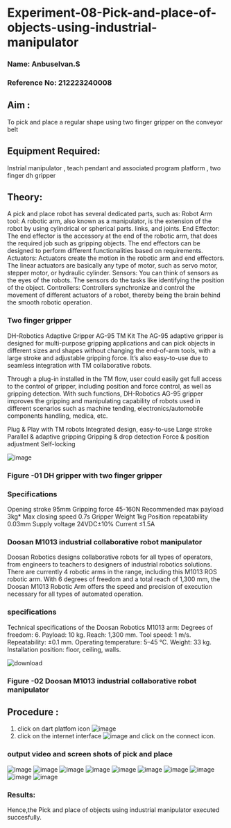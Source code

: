 # Experiment-08-Pick-and-place-of-objects-using-industrial-manipulator
### Name: Anbuselvan.S
### Reference No: 212223240008

## Aim :
To pick and place a regular shape using two finger gripper on the conveyor belt 
## Equipment Required: 
Instrial manipulator , teach pendant and associated program platform , two finger dh gripper 
      
## Theory: 

A pick and place robot has several dedicated parts, such as:
Robot Arm tool: A robotic arm, also known as a manipulator, is the extension of the robot by using cylindrical or spherical parts. links, and joints.
End Effector: The end effector is the accessory at the end of the robotic arm, that does the required job such as gripping objects. The end effectors can be designed to perform different functionalities based on requirements.
Actuators: Actuators create the motion in the robotic arm and end effectors. The linear actuators are basically any type of motor, such as servo motor, stepper motor, or hydraulic cylinder.
Sensors: You can think of sensors as the eyes of the robots. The sensors do the tasks like identifying the position of the object.
Controllers: Controllers synchronize and control the movement of different actuators of a robot, thereby being the brain behind the smooth robotic operation.

### Two finger gripper 

DH-Robotics
Adaptive Gripper AG-95 TM Kit
The AG-95 adaptive gripper is designed for multi-purpose gripping applications and can pick objects in different sizes and shapes without changing the end-of-arm tools, with a large stroke and adjustable gripping force. It’s also easy-to-use due to seamless integration with TM collaborative robots.

Through a plug-in installed in the TM flow, user could easily get full access to the control of gripper, including position and force control, as well as gripping detection. With such functions, DH-Robotics AG-95 gripper improves the gripping and manipulating capability of robots used in different scenarios such as machine tending, electronics/automobile components handling, medica, etc.

Plug & Play with TM robots
Integrated design, easy-to-use
Large stroke
Parallel & adaptive gripping
Gripping & drop detection
Force & position adjustment
Self-locking

![image](https://github.com/anbuselvan1519/Experiment-08-Pick-and-place-of-objects-using-industrial-manipulator-/assets/139841744/c2124b99-14ad-4f04-8704-f0ef497c563a)
### Figure -01 DH gripper with two finger gripper 

### Specifications

Opening stroke	95mm
Gripping force 	45-160N
Recommended max payload	3kg*
Max closing speed	0.7s
Gripper Weight	1kg
Position repeatability	0.03mm
Supply voltage	24VDC±10%
Current	≤1.5A

### Doosan M1013 industrial collaborative robot manipulator 
Doosan Robotics designs collaborative robots for all types of operators, from engineers to teachers to designers of industrial robotics solutions. There are currently 4 robotic arms in the range, including this M1013 ROS robotic arm. With 6 degrees of freedom and a total reach of 1,300 mm, the Doosan M1013 Robotic Arm offers the speed and precision of execution necessary for all types of automated operation.

### specifications 
Technical specifications of the Doosan Robotics M1013 arm:
Degrees of freedom: 6.
Payload: 10 kg.
Reach: 1,300 mm.
Tool speed: 1 m/s.
Repeatability: ±0.1 mm.
Operating temperature: 5–45 °C.
Weight: 33 kg.
Installation position: floor, ceiling, walls.

![download](https://user-images.githubusercontent.com/36288975/201624230-89cc83ff-cecd-49ea-84c6-c67066e9d157.jpg)
### Figure -02 Doosan M1013 industrial collaborative robot manipulator 

## Procedure : 
1. click on dart platfom icon ![image](https://user-images.githubusercontent.com/36288975/201621038-f1248586-5c20-40fd-8a74-68c7d8b44939.png)
2. click on the internet interface 
![image](https://user-images.githubusercontent.com/36288975/201621235-3b8b46a9-3c19-4207-9ea2-6a7954eb6135.png)
and click on the connect icon.
### output video and screen shots of pick and place 
![image](https://github.com/anbuselvan1519/Experiment-08-Pick-and-place-of-objects-using-industrial-manipulator-/assets/139841744/ff576519-9d5a-4bb3-954e-1fe76ee0c01f)
![image](https://github.com/anbuselvan1519/Experiment-08-Pick-and-place-of-objects-using-industrial-manipulator-/assets/139841744/c6334264-5a44-417e-99a1-75ea05f45417)
![image](https://github.com/anbuselvan1519/Experiment-08-Pick-and-place-of-objects-using-industrial-manipulator-/assets/139841744/bdcbfea1-5638-423e-8b6f-ab8187e4be4d)
![image](https://github.com/anbuselvan1519/Experiment-08-Pick-and-place-of-objects-using-industrial-manipulator-/assets/139841744/c42edfb8-30e3-4812-b7e3-27b7c6e190e5)
![image](https://github.com/anbuselvan1519/Experiment-08-Pick-and-place-of-objects-using-industrial-manipulator-/assets/139841744/37109b60-e16c-4a21-8649-47fb5ee04922)
![image](https://github.com/anbuselvan1519/Experiment-08-Pick-and-place-of-objects-using-industrial-manipulator-/assets/139841744/eea05155-3087-4047-8491-bb813cf22ab6)
![image](https://github.com/anbuselvan1519/Experiment-08-Pick-and-place-of-objects-using-industrial-manipulator-/assets/139841744/4afbb1f7-a678-4d5d-89c6-6e1f1059c251)
![image](https://github.com/anbuselvan1519/Experiment-08-Pick-and-place-of-objects-using-industrial-manipulator-/assets/139841744/5bde8320-dcc5-4ce6-89ce-4ffb2db7e203)
![image](https://github.com/anbuselvan1519/Experiment-08-Pick-and-place-of-objects-using-industrial-manipulator-/assets/139841744/82b1b429-806b-4054-9065-bf16caf75468)
![image](https://github.com/anbuselvan1519/Experiment-08-Pick-and-place-of-objects-using-industrial-manipulator-/assets/139841744/2a6587ee-344b-44de-8d79-d088a71510ec)

### Results: 
Hence,the Pick and place of objects using industrial manipulator executed succesfully.





